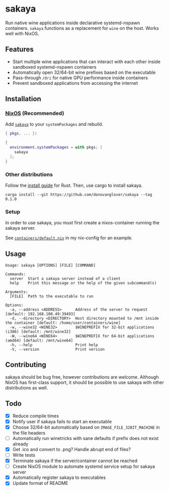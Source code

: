 # sakaya

Run native wine applications inside declarative systemd-nspawn containers. `sakaya` functions as a replacement for `wine` on the host. Works well with NixOS.

## Features

- Start multiple wine applications that can interact with each other inside sandboxed systemd-nspawn containers
- Automatically open 32/64-bit wine prefixes based on the executable
- Pass-through `/dri` for native GPU performance inside containers
- Prevent sandboxed applications from accessing the internet

## Installation

### [NixOS](https://nixos.wiki/wiki/Overview_of_the_NixOS_Linux_distribution) (Recommended)

Add [`sakaya`](https://search.nixos.org/packages?channel=unstable&query=sakaya) to your `systemPackages` and rebuild.

```nix
{ pkgs, ... }:

{
  environment.systemPackages = with pkgs; [
    sakaya
  ];
}
```

### Other distributions

Follow the [install guide](https://www.rust-lang.org/tools/install) for Rust. Then, use cargo to install sakaya.

```fish
cargo install --git https://github.com/donovanglover/sakaya --tag 0.1.0
```

### Setup

In order to use sakaya, you must first create a nixos-container running the sakaya server.

See [`containers/default.nix`](https://github.com/donovanglover/nix-config/blob/master/containers/default.nix) in my nix-config for an example.

## Usage

```man
Usage: sakaya [OPTIONS] [FILE] [COMMAND]

Commands:
  server  Start a sakaya server instead of a client
  help    Print this message or the help of the given subcommand(s)

Arguments:
  [FILE]  Path to the executable to run

Options:
  -a, --address <ADDRESS>      Address of the server to request [default: 192.168.100.49:39493]
  -d, --directory <DIRECTORY>  Host directory mounted to /mnt inside the container [default: /home/user/containers/wine]
  -w, --wine32 <WINE32>        $WINEPREFIX for 32-bit applications (i386) [default: /mnt/wine32]
  -W, --wine64 <WINE64>        $WINEPREFIX for 64-bit applications (amd64) [default: /mnt/wine64]
  -h, --help                   Print help
  -V, --version                Print version
```

## Contributing

sakaya should be bug free, however contributions are welcome. Although NixOS has first-class support, it should be possible to use sakaya with other distributions as well.

## Todo

- [x] Reduce compile times
- [x] Notify user if sakaya fails to start an executable
- [x] Choose 32/64-bit automatically based on `IMAGE_FILE_32BIT_MACHINE` in the file headers
- [ ] Automatically run winetricks with sane defaults if prefix does not exist already
- [x] Get .ico and convert to .png? Handle abrupt end of files?
- [ ] Write tests
- [x] Terminate sakaya if the server/container cannot be reached
- [ ] Create NixOS module to automate systemd service setup for sakaya server
- [x] Automatically register sakaya to executables
- [x] Update format of README
